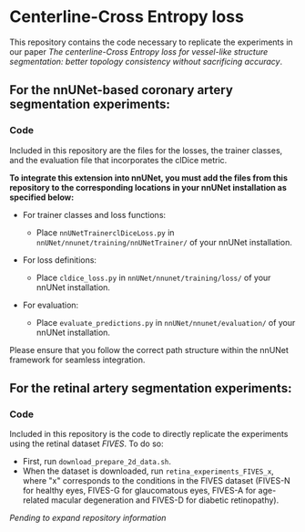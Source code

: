 
# Centerline-Cross Entropy loss

This repository contains the code necessary to replicate the experiments in our paper _The centerline-Cross Entropy loss for vessel-like structure segmentation: better topology consistency without sacrificing accuracy_. 

## For the nnUNet-based coronary artery segmentation experiments:

### Code

Included in this repository are the files for the losses, the trainer classes, and the evaluation file that incorporates the clDice metric.

**To integrate this extension into nnUNet, you must add the files from this repository to the corresponding locations in your nnUNet installation as specified below:**

- For trainer classes and loss functions:
  - Place `nnUNetTrainerclDiceLoss.py` in `nnUNet/nnunet/training/nnUNetTrainer/` of your nnUNet installation.

- For loss definitions:
  - Place `cldice_loss.py` in `nnUNet/nnunet/training/loss/` of your nnUNet installation.

- For evaluation:
  - Place `evaluate_predictions.py` in `nnUNet/nnunet/evaluation/` of your nnUNet installation.

Please ensure that you follow the correct path structure within the nnUNet framework for seamless integration.


## For the retinal artery segmentation experiments:

### Code

Included in this repository is the code to directly replicate the experiments using the retinal dataset *FIVES*. To do so:
 - First, run `download_prepare_2d_data.sh`.
 - When the dataset is downloaded, run `retina_experiments_FIVES_x`, where "x" corresponds to the conditions in the FIVES dataset (FIVES-N for healthy eyes, FIVES-G for glaucomatous eyes, FIVES-A for age-related macular
degeneration and FIVES-D for diabetic retinopathy).


_Pending to expand repository information_
